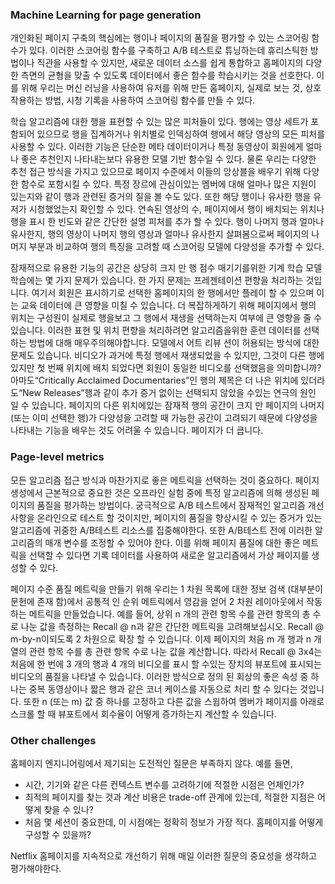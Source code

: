 
### Machine Learning for page generation
개인화된 페이지 구축의 핵심에는 행이나 페이지의 품질을 평가할 수 있는 스코어링 함수가 있다. 이러한 스코어링 함수를 구축하고 A/B 테스트로 튜닝하는데 휴리스틱한 방법이나 직관을 사용할 수 있지만, 새로운 데이터 소스를 쉽게 통합하고 홈페이지의 다양한 측면의 균형을 맞출 수 있도록 데이터에서 좋은 함수를 학습시키는 것을 선호한다. 이를 위해 우리는 머신 러닝을 사용하여 유저를 위해 만든 홈페이지, 실제로 보는 것, 상호 작용하는 방법, 시청 기록을 사용하여 스코어링 함수를 만들 수 있다.

학습 알고리즘에 대한 행을 표현할 수 있는 많은 피처들이 있다. 행에는 영상 세트가 포함되어 있으므로 행을 집계하거나 위치별로 인덱싱하여 행에서 해당 영상의 모든 피처를 사용할 수 있다. 이러한 기능은 단순한 메타 데이터이거나 특정 동영상이 회원에게 얼마나 좋은 추천인지 나타내는보다 유용한 모델 기반 함수일 수 있다. 물론 우리는 다양한 추천 접근 방식을 가지고 있으므로 페이지 수준에서 이들의 앙상블을 배우기 위해 다양한 함수로 포함시킬 수 있다. 특정 장르에 관심이있는 멤버에 대해 얼마나 많은 지원이 있는지와 같이 행과 관련된 증거의 질을 볼 수도 있다. 또한 해당 행이나 유사한 행을 유저가 시청했었는지 확인할 수 있다. 연속된 영상의 수, 페이지에서 행이 배치되는 위치나 행을 표시 한 빈도와 같은 간단한 설명 피처를 추가 할 수 있다. 행이 나머지 행과 얼마나 유사한지, 행의 영상이 나머지 행의 영상과 얼마나 유사한지 살펴봄으로써 페이지의 나머지 부분과 비교하여 행의 특징을 고려할 때 스코어링 모델에 다양성을 추가할 수 있다.

잠재적으로 유용한 기능의 공간은 상당히 크지 만 행 점수 매기기를위한 기계 학습 모델 학습에는 몇 가지 문제가 있습니다. 한 가지 문제는 프레젠테이션 편향을 처리하는 것입니다. 여기서 회원은 표시하기로 선택한 홈페이지의 한 행에서만 플레이 할 수 있으며 이는 교육 데이터에 큰 영향을 미칠 수 있습니다. 더 복잡하게하기 위해 페이지에서 행의 위치는 구성원이 실제로 행을보고 그 행에서 재생을 선택하는지 여부에 큰 영향을 줄 수 있습니다. 이러한 표현 및 위치 편향을 처리하려면 알고리즘을위한 훈련 데이터를 선택하는 방법에 대해 매우주의해야합니다. 모델에서 어트 리뷰 션이 허용되는 방식에 대한 문제도 있습니다. 비디오가 과거에 특정 행에서 재생되었을 수 있지만, 그것이 다른 행에 있지만 첫 번째 위치에 배치 되었다면 회원이 동일한 비디오를 선택했음을 의미합니까? 아마도“Critically Acclaimed Documentaries”인 행의 제목은 더 나은 위치에 있더라도“New Releases”행과 같이 추가 증거 없이는 선택되지 않았을 수있는 연극의 원인 일 수 있습니다. 페이지의 다른 위치에있는 잠재적 행의 공간이 크지 만 페이지의 나머지 (또는 이미 선택한 행)가 다양성을 고려할 때 가능한 공간이 고려되기 때문에 다양성을 나타내는 기능을 배우는 것도 어려울 수 있습니다. 페이지가 더 큽니다.

### Page-level metrics
모든 알고리즘 접근 방식과 마찬가지로 좋은 메트릭을 선택하는 것이 중요하다. 페이지 생성에서 근본적으로 중요한 것은 오프라인 실험 중에 특정 알고리즘에 의해 생성된 페이지의 품질을 평가하는 방법이다. 궁극적으로 A/B 테스트에서 잠재적인 알고리즘 개선 사항을 온라인으로 테스트 할 것이지만, 페이지의 품질을 향상시킬 수 있는 증거가 있는 알고리즘에 귀중한 A/B테스트 리소스를 집중해야한다. 또한 A/B테스트 전에 이러한 알고리즘의 매개 변수를 조정할 수 있어야 한다. 이를 위해 페이지 품질에 대한 좋은 메트릭을 선택할 수 있다면 기록 데이터를 사용하여 새로운 알고리즘에서 가상 페이지를 생성할 수 있다.

페이지 수준 품질 메트릭을 만들기 위해 우리는 1 차원 목록에 대한 정보 검색 (대부분이 문헌에 존재 함)에서 공통적 인 순위 메트릭에서 영감을 얻어 2 차원 레이아웃에서 작동하는 메트릭을 만들었습니다. 예를 들어, 상위 n 개의 관련 항목 수를 관련 항목의 총 수로 나눈 값을 측정하는 Recall @ n과 같은 간단한 메트릭을 고려해보십시오. Recall @ m-by-n이되도록 2 차원으로 확장 할 수 있습니다. 이제 페이지의 처음 m 개 행과 n 개 열의 관련 항목 수를 총 관련 항목 수로 나눈 값을 계산합니다. 따라서 Recall @ 3x4는 처음에 한 번에 3 개의 행과 4 개의 비디오를 표시 할 수있는 장치의 뷰포트에 표시되는 비디오의 품질을 나타낼 수 있습니다. 이러한 방식으로 정의 된 회상의 좋은 속성 중 하나는 중복 동영상이나 짧은 행과 같은 코너 케이스를 자동으로 처리 할 수 있다는 것입니다. 또한 n (또는 m) 값 중 하나를 고정하고 다른 값을 스윕하여 멤버가 페이지를 아래로 스크롤 할 때 뷰포트에서 회수율이 어떻게 증가하는지 계산할 수 있습니다.

### Other challenges
홈페이지 엔지니어링에서 제기되는 도전적인 질문은 부족하지 않다. 예를 들면,
  - 시간, 기기와 같은 다른 컨텍스트 변수를 고려하기에 적절한 시점은 언제인가? 
  - 최적의 페이지를 찾는 것과 계산 비용은 trade-off 관계에 있는데, 적절한 지점은 어떻게 찾을 수 있나? 
  - 처음 몇 세션이 중요한데, 이 시점에는 정확히 정보가 가장 적다. 홈페이지를 어떻게 구성할 수 있을까?
  
Netflix 홈페이지를 지속적으로 개선하기 위해 매일 이러한 질문의 중요성을 생각하고 평가해야한다.
